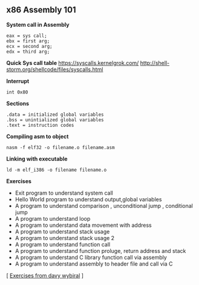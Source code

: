 ## x86 Assembly 101

**System call in Assembly**

    eax = sys call;
    ebx = first arg;
    ecx = second arg;
    edx = third arg;

**Quick Sys call table**
https://syscalls.kernelgrok.com/
http://shell-storm.org/shellcode/files/syscalls.html


**Interrupt**

    int 0x80

**Sections**

    .data = initialized global variables
    .bss = unintialized global variables
    .text = instruction codes
**Compiling asm to object**

    nasm -f elf32 -o filename.o filename.asm
**Linking with executable**

    ld -m elf_i386 -o filename filename.o
**Exercises**

 - Exit program to understand system call 
 - Hello World program to understand output,global variables
 - A program to understand comparison , unconditional jump , conditional jump
 - A program to understand loop
 - A program to understand data movement with address 
 - A program to understand stack usage
 - A program to understand stack usage 2
 - A program to understand function call
 - A program to understand function proluge, return address and stack
 - A program to understand C library function call via assembly
 - A program to understand assembly to header file and call via C
 
 [ [Exercises from davy wybiral](https://github.com/code-tutorials/assembly-intro) ] 
